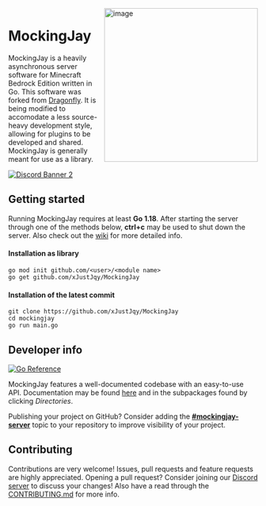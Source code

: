 <!--suppress ALL -->
<img height="310" alt="image" src="https://user-images.githubusercontent.com/16114089/121805566-0cd81280-cc4c-11eb-9b7d-b5f8a6db4f8d.png" align="right">

# MockingJay

MockingJay is a heavily asynchronous server software for Minecraft Bedrock Edition written in Go. This software was forked from [Dragonfly](https://github.com/df-mc/dragonfly). It is being modified to accomodate a less source-heavy development style, allowing for plugins to be developed and shared. MockingJay is generally meant for use as a library.

[![Discord Banner 2](https://discordapp.com/api/guilds/623638955262345216/widget.png?style=banner2)](https://discord.gg/U4kFWHhTNR)

## Getting started
Running MockingJay requires at least **Go 1.18**. After starting the server through one of the methods below,
**ctrl+c** may be used to shut down the server. Also check out the [wiki](https://github.com/xJustJqy/MockingJay/wiki) for
more detailed info.

#### Installation as library
```
go mod init github.com/<user>/<module name>
go get github.com/xJustJqy/MockingJay
```

#### Installation of the latest commit
```
git clone https://github.com/xJustJqy/MockingJay
cd mockingjay
go run main.go
```

## Developer info
[![Go Reference](https://pkg.go.dev/badge/github.com/xJustJqy/MockingJay/server.svg)](https://pkg.go.dev/github.com/xJustJqy/MockingJay/server)

MockingJay features a well-documented codebase with an easy-to-use API. Documentation may be found
[here](https://pkg.go.dev/github.com/xJustJqy/MockingJay/server) and in the subpackages found by clicking *Directories*.

Publishing your project on GitHub? Consider adding the **[#mockingjay-server](https://github.com/topics/mockingjay-server)** topic to your
repository to improve visibility of your project.

## Contributing
Contributions are very welcome! Issues, pull requests and feature requests are highly appreciated. Opening a pull
request? Consider joining our [Discord server](https://discord.gg/U4kFWHhTNR) to discuss your changes! Also have a read through the
[CONTRIBUTING.md](https://github.com/xJustJqy/MockingJay/blob/master/.github/CONTRIBUTING.md) for more info.
